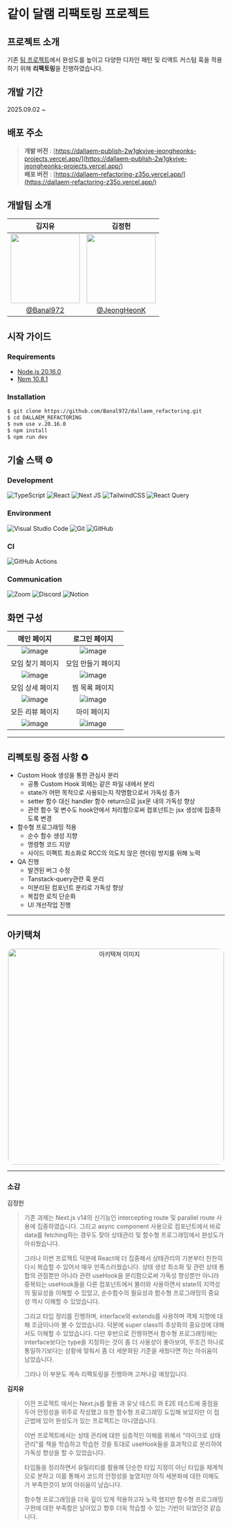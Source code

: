 <!-- prettier-ignore-start -->
# 같이 달램 리팩토링 프로젝트

## 프로젝트 소개

기존 [팀 프로젝트](https://github.com/sprint-team5/dallaem)에서 완성도를 높이고 다양한 디자인 패턴 및 리액트 커스텀 훅을 적용하기 위해 **리팩토링**을 진행하였습니다.

## 개발 기간

2025.09.02 ~

## 배포 주소

> **개발 버전** : [https://dallaem-publish-2w1gkvjve-jeongheonks-projects.vercel.app/](https://dallaem-publish-2w1gkvjve-jeongheonks-projects.vercel.app/) <br />
> **배포 버전** : [https://dallaem-refactoring-z35o.vercel.app/](https://dallaem-refactoring-z35o.vercel.app/) <br />

개발팀 소개 
--

|<center>김지유</center>|<center>김정헌</center>|
|:--------------------------------:|:--------------------------------:|
|<img src="https://github.com/user-attachments/assets/43cc11a4-b1a1-404c-b0ce-09ce96e666b0" width="160"/>|<img src="https://github.com/user-attachments/assets/2a3ee132-3404-4c9e-a1e0-ef03b2f1eff8" width="160"/>|
|[@Banal972](https://github.com/Banal972)|[@JeongHeonK](https://github.com/JeongHeonK)|


## 시작 가이드
### Requirements

- [Node.js 20.16.0](https://nodejs.org/en/blog/release/v20.16.0)
- [Npm 10.8.1](https://www.npmjs.com/package/npm/v/10.8.1)

### Installation
``` bash
$ git clone https://github.com/Banal972/dallaem_refactoring.git
$ cd DALLAEM_REFACTORING
$ nvm use v.20.16.0
$ npm install
$ npm run dev
```

기술 스택 ⚙️
--

### Development
![TypeScript](https://img.shields.io/badge/typescript-%23007ACC.svg?style=for-the-badge&logo=typescript&logoColor=white)
![React](https://img.shields.io/badge/react-%2320232a.svg?style=for-the-badge&logo=react&logoColor=%2361DAFB)
![Next JS](https://img.shields.io/badge/Next-black?style=for-the-badge&logo=next.js&logoColor=white)
![TailwindCSS](https://img.shields.io/badge/tailwindcss-%2338B2AC.svg?style=for-the-badge&logo=tailwind-css&logoColor=white)
![React Query](https://img.shields.io/badge/-React%20Query-FF4154?style=for-the-badge&logo=react%20query&logoColor=white)

### Environment
![Visual Studio Code](https://img.shields.io/badge/Visual%20Studio%20Code-0078d7.svg?style=for-the-badge&logo=visual-studio-code&logoColor=white)
![Git](https://img.shields.io/badge/git-%23F05033.svg?style=for-the-badge&logo=git&logoColor=white)
![GitHub](https://img.shields.io/badge/github-%23121011.svg?style=for-the-badge&logo=github&logoColor=white)

### CI
![GitHub Actions](https://img.shields.io/badge/github%20actions-%232671E5.svg?style=for-the-badge&logo=githubactions&logoColor=white)


### Communication
![Zoom](https://img.shields.io/badge/Zoom-2D8CFF?style=for-the-badge&logo=zoom&logoColor=white)
![Discord](https://img.shields.io/badge/Discord-%235865F2.svg?style=for-the-badge&logo=discord&logoColor=white)
![Notion](https://img.shields.io/badge/Notion-%23000000.svg?style=for-the-badge&logo=notion&logoColor=white)


화면 구성
--

|<center>메인 페이지</center>|<center>로그인 페이지</center>|
|:----:|:----:|
|![image](https://github.com/user-attachments/assets/d03c549a-8f92-41ce-813c-4fafd510de22)|![image](https://github.com/user-attachments/assets/26844aaa-bc78-4313-add9-901ad464b707)
|모임 찾기 페이지|모임 만들기 페이지|
|![image](https://github.com/user-attachments/assets/4209c43a-a9af-4d3e-8cc9-28c3abf307db)|![image](https://github.com/user-attachments/assets/d6bfe28f-8716-4ce8-b4fa-662cb543e54e)|
|모임 상세 페이지|찜 목록 페이지|
|![image](https://github.com/user-attachments/assets/b317f37f-9201-4b6a-8ac8-cea303a1d16d)|![image](https://github.com/user-attachments/assets/d0bd4da4-fb5e-4d92-a2e0-ab0a8368549c)
|모든 리뷰 페이지|마이 페이지|
|![image](https://github.com/user-attachments/assets/2b0ce170-af19-46e4-b038-a569483760ae)|![image](https://github.com/user-attachments/assets/dac69cd2-0e44-4cd5-bfa5-a2dddb2de415)




---
## 리펙토링 중점 사항 ♻️

- Custom Hook 생성을 통한 관심사 분리
  - 공통 Custom Hook 외에는 같은 파일 내에서 분리
  - state가 어떤 목적으로 사용되는지 작명함으로서 가독성 증가
  - setter 함수 대신 handler 함수 return으로 jsx문 내의 가독성 향상
  - 관련 함수 및 변수도 hook안에서 처리함으로써 컴포넌트는 jsx 생성에 집중하도록 변경
- 함수형 프로그래밍 적용
  - 순수 함수 생성 지향
  - 명령형 코드 지양
  - 사이드 이펙트 최소화로 RCC의 의도치 않은 렌더링 방지를 위해 노력
- QA 진행
  - 발견된 버그 수정
  - Tanstack-query관련 훅 분리
  - 미분리된 컴포넌트 분리로 가독성 향상
  - 복잡한 로직 단순화
  - UI 개선작업 진행

---
## 아키택쳐

<div align="center">

<img width="500" style='border-radius: 12px' alt="아키텍쳐 이미지" src="https://github.com/user-attachments/assets/bd52859b-a471-4783-9c03-a2edf56227e5" />

</div>

---

### 소감

김정헌
>기존 과제는 Next.js v14의 신기능인 intercepting route 및 parallel route 사용에 집중하였습니다. 그리고 async component 사용으로 컴포넌트에서 바로 data를 fetching하는 경우도 잦아 상태관리 및 함수형 프로그래밍에서 완성도가 아쉬웠습니다.
>
>그러나 이번 프로젝트 덕분에 React에 더 집중해서 상태관리의 기본부터 찬찬히 다시 복습할 수 있어서 매우 만족스러웠습니다. 상태 생성 최소화 및 관련 상태 통합의 관점뿐만 아니라 관련 useHook을 분리함으로써 가독성 향상뿐만 아니라 중복되는 useHook들을 다른 컴포넌트에서 불러와 사용하면서 state의 지역성의 필요성을 이해할 수 있었고, 순수함수의 필요성과 함수형 프로그래밍의 중요성 역시 이해할 수 있었습니다.
>
>그리고 타입 정리를 진행하며, interface와 extends를 사용하며 객체 지향에 대해 조금이나마 볼 수 있었습니다. 덕분에 super class의 추상화의 중요성에 대해서도 이해할 수 있었습니다. 다만 후반으로 진행하면서 함수형 프로그래밍에는 interface보다는 type을 지정하는 것이 좀 더 사용성이 좋아보여, 무조건 하나로 통일하기보다는 상황에 맞춰서 좀 더 세분화된 기준을 세웠다면 하는 아쉬움이 남았습니다.
>
>그러나 이 부분도 계속 리팩토링을 진행하며 고쳐나갈 예정입니다.

**김지유**
> 이전 프로젝트 에서는 Next.js를 활용 과 유닛 테스트 와 E2E 테스트에 중점을 두어 안정성을 위주로 작성했고 또한 함수형 프로그래밍 도입해 보았지만 이 접근법에 있어 완성도가 있는 프로젝트는 아니였습니다.
>
> 이번 프로젝트에서는 상태 관리에 대한 심층적인 이해를 위해서 "마이크로 상태 관리"를 책을 학습하고 학습한 것을 토대로 useHook들을 효과적으로 분리하여 가독성 향상을 할 수 있었습니다.
>
> 타입들을 정리하면서 유틸리티를 활용해 단순한 타입 지정이 아닌 타입을 체계적으로 분하고 이를 통해서 코드의 안정성을 높였지만 아직 세분화에 대한 이해도가 부족한것이 보여 아쉬움이 남습니다.
>
> 함수형 프로그래밍을 더욱 깊이 있게 적용하고자 노력 했지만 함수형 프로그래밍 구현에 대한 부족함은 남아있고 향후 더욱 학습할 수 있는 기반이 되었던것 같습니다.


<!-- prettier-ignore-end -->
